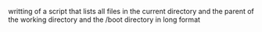 writting of a script that lists all files in the current directory and the parent of the working directory and the /boot directory in long format
